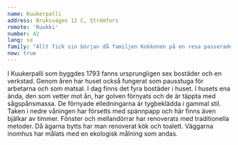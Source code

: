 ```yaml
---
name: Kuukerpalli
address: Bruksvägen 12 C, Strömfors
remote: 'Ruukki'
number: 42
lang: se
family: "Allt fick sin början då familjen Kokkonen på en resa passerade Strömfors och gjorde sitt första besök i bruket där. Det var en solig och vacker dag i juli. Sommarteatern visade pjäsen Keihäsmatkat. Stämningen var förtjusande och det gamla bruksområdet sjöd av liv. Senare på hösten råkade frun i familjen av en slump få syn på en bostadsannons från Strömfors bruk. Sirkka och Joona Kokkonen tog barnen med sig och åkte från Vanda för att se om familjen kunde hitta en semesterbostad. Det blev affär och Kuukerpalli har efter det varit i flitig användning som stuga. Familjen Kokkonen säger att den känt sig välkommen. Alla som bor i bruket är vänliga och det har varit lätt att komma med i gemenskapen på orten."
new: true
---
```

I Kuukerpalli som byggdes 1793 fanns ursprungligen sex bostäder och en verkstad. Genom åren har huset också fungerat som pausstuga för arbetarna och som matsal. I dag finns det fyra bostäder i huset. I husets ena ända, den som vetter mot ån, har golven förnyats och de är täppta med sågspånsmassa. De förnyade elledningarna är tygbeklädda i gammal stil. Taken i nedre våningen har försetts med spännpapp och här finns även bjälkar av  timmer. Fönster och mellandörrar har renoverats med traditionella metoder. Då ägarna bytts har man renoverat kök och toalett. Väggarna inomhus har målats med en ekologisk målning som andas.

